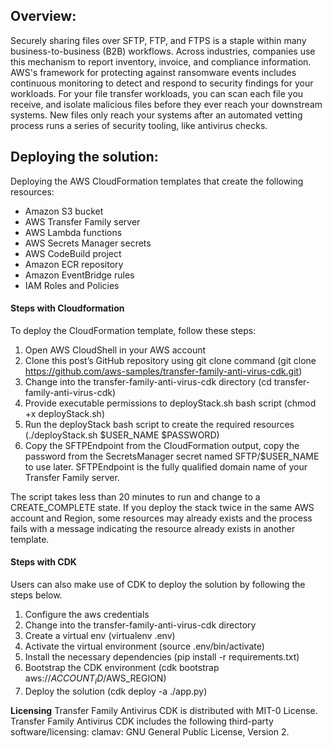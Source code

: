 ## Overview:

Securely sharing files over SFTP, FTP, and FTPS is a staple within many business-to-business (B2B)
workflows. Across industries, companies use this mechanism to report inventory, invoice, and
compliance information. AWS's framework for protecting against ransomware events includes
continuous monitoring to detect and respond to security findings for your workloads. For your file
transfer workloads, you can scan each file you receive, and isolate malicious files before they ever reach
your downstream systems. New files only reach your systems after an automated vetting process runs a
series of security tooling, like antivirus checks.

## Deploying the solution:

Deploying the AWS CloudFormation templates that create the following resources: 
- Amazon S3 bucket
- AWS Transfer Family server
- AWS Lambda functions
- AWS Secrets Manager secrets
- AWS CodeBuild project
- Amazon ECR repository
- Amazon EventBridge rules
- IAM Roles and Policies

#### Steps with Cloudformation
To deploy the CloudFormation template, follow these steps:
1. Open AWS CloudShell in your AWS account
2. Clone this post’s GitHub repository using git clone command (git clone https://github.com/aws-samples/transfer-family-anti-virus-cdk.git)
3. Change into the transfer-family-anti-virus-cdk directory (cd transfer-family-anti-virus-cdk)
4. Provide executable permissions to deployStack.sh bash script (chmod +x deployStack.sh)
5. Run the deployStack bash script to create the required resources (./deployStack.sh $USER_NAME $PASSWORD)
6. Copy the SFTPEndpoint from the CloudFormation output, copy the password from the SecretsManager secret named SFTP/$USER_NAME to use later. SFTPEndpoint is the fully qualified domain name of your Transfer Family server.
    
The script takes less than 20 minutes to run and change to a CREATE_COMPLETE state. If you deploy the stack twice in the same AWS account and Region, some resources may already exists and the process fails with a message indicating the resource already exists in another template.

#### Steps with CDK
Users can also make use of CDK to deploy the solution by following the steps below.
 1.	Configure the aws credentials
 2.	Change into the transfer-family-anti-virus-cdk directory
 3.	Create a virtual env (virtualenv .env)
 4.	Activate the virtual environment (source .env/bin/activate)
 5.	Install the necessary dependencies (pip install -r requirements.txt)
 6.	Bootstrap the CDK environment (cdk bootstrap aws://$ACCOUNT_ID/$AWS_REGION)
 7.  Deploy the solution (cdk deploy -a ./app.py)




**Licensing**
Transfer Family Antivirus CDK is distributed with MIT-0 License. 
Transfer Family Antivirus CDK includes the following third-party software/licensing:
clamav:  GNU General Public License, Version 2.
